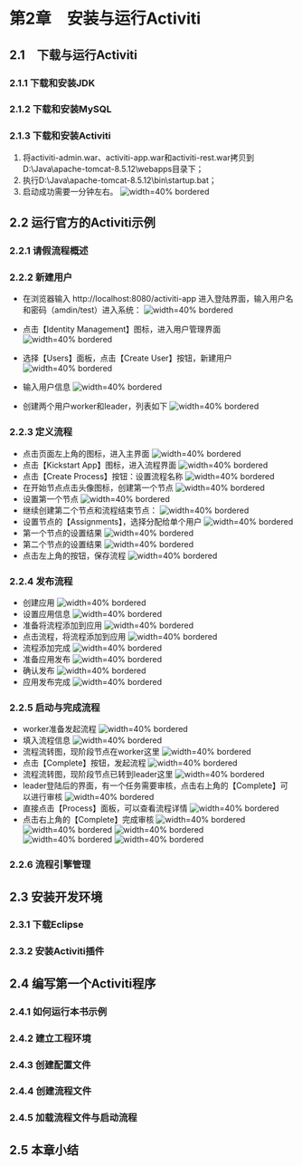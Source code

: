 


# 第2章　安装与运行Activiti 
## 2.1　下载与运行Activiti
###  2.1.1 下载和安装JDK
###  2.1.2 下载和安装MySQL
###  2.1.3 下载和安装Activiti

1. 将activiti-admin.war、activiti-app.war和activiti-rest.war拷贝到D:\Java\apache-tomcat-8.5.12\webapps目录下；
2. 执行D:\Java\apache-tomcat-8.5.12\bin\startup.bat；
3. 启动成功需要一分钟左右。
![width=40% bordered](<images/01_Deploy.png>)
## 2.2 运行官方的Activiti示例
### 2.2.1 请假流程概述
### 2.2.2 新建用户
	
- 在浏览器输入 http://localhost:8080/activiti-app 进入登陆界面，输入用户名和密码（amdin/test）进入系统：
 ![width=40% bordered](<images/02_Login.png>) 

- 点击【Identity Management】图标，进入用户管理界面
 ![width=40% bordered](<images/03_MainIdentityManagement.png>)

- 选择【Users】面板，点击【Create User】按钮，新建用户
 ![width=40% bordered](<images/04_Users.png>)
- 输入用户信息
 ![width=40% bordered](<images/05_CreateUser.png>)
- 创建两个用户worker和leader，列表如下
 ![width=40% bordered](<images/06_UserList.png>)

### 2.2.3 定义流程

- 点击页面左上角的图标，进入主界面
 ![width=40% bordered](<images/07_MainPage.png>)
- 点击【Kickstart App】图标，进入流程界面
 ![width=40% bordered](<images/08_CreateProcess.png>)
- 点击【Create Process】按钮：设置流程名称
![width=40% bordered](<images/17_ProcessInfo.png>)
- 在开始节点点击头像图标，创建第一个节点
 ![width=40% bordered](<images/09_Process1.png>)
- 设置第一个节点
 ![width=40% bordered](<images/10_Process2.png>)
- 继续创建第二个节点和流程结束节点：
 ![width=40% bordered](<images/11_Process3.png>)
- 设置节点的【Assignments】，选择分配给单个用户
 ![width=40% bordered](<images/12_Process4.png>)
- 第一个节点的设置结果
 ![width=40% bordered](<images/14_Process5.png>)
- 第二个节点的设置结果
 ![width=40% bordered](<images/15_Process6.png>)
- 点击左上角的按钮，保存流程
 ![width=40% bordered](<images/16_Process7.png>)

### 2.2.4 发布流程
- 创建应用
 ![width=40% bordered](<images/18_CreateApp.png>)
- 设置应用信息
 ![width=40% bordered](<images/19_AppInfo.png>)
- 准备将流程添加到应用
 ![width=40% bordered](<images/20_AddModelsToApp.png>)
- 点击流程，将流程添加到应用
 ![width=40% bordered](<images/21_AddModel.png>)
- 流程添加完成
 ![width=40% bordered](<images/22_ModelAdded.png>)
- 准备应用发布
 ![width=40% bordered](<images/23_AppPublish.png>)
- 确认发布
 ![width=40% bordered](<images/24_PublishConfirm.png>)
- 应用发布完成
 ![width=40% bordered](<images/25_AppAdded.png>)

### 2.2.5 启动与完成流程

- worker准备发起流程
 ![width=40% bordered](<images/26_StartProcess1.png>)
- 填入流程信息
 ![width=40% bordered](<images/27_StartProcess2.png>)
- 流程流转图，现阶段节点在worker这里
 ![width=40% bordered](<images/28_StartProcess3.png>)
- 点击【Complete】按钮，发起流程
 ![width=40% bordered](<images/29_StartProcess4.png>)
- 流程流转图，现阶段节点已转到leader这里
 ![width=40% bordered](<images/30_StartProcess5.png>)
- leader登陆后的界面，有一个任务需要审核，点击右上角的【Complete】可以进行审核
 ![width=40% bordered](<images/31_ProcessAudit1.png>)
- 直接点击【Process】面板，可以查看流程详情
 ![width=40% bordered](<images/32_ProcessAudit2.png>)
- 点击右上角的【Complete】完成审核
 ![width=40% bordered](<images/33_ProcessAudit3.png>)
 ![width=40% bordered](<images/34_AdminLogin.png>)
 ![width=40% bordered](<images/35_AdminMain.png>)
 ![width=40% bordered](<images/36_Config.png>)
 ![width=40% bordered](<images/37_ConfigCheck.png>)
### 2.2.6 流程引擎管理
## 2.3 安装开发环境
### 2.3.1 下载Eclipse
### 2.3.2 安装Activiti插件
## 2.4 编写第一个Activiti程序
### 2.4.1 如何运行本书示例
### 2.4.2 建立工程环境
### 2.4.3 创建配置文件
### 2.4.4 创建流程文件
### 2.4.5 加载流程文件与启动流程
## 2.5 本章小结
